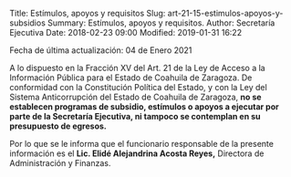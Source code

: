 Title: Estímulos, apoyos y requisitos
Slug: art-21-15-estimulos-apoyos-y-subsidios
Summary: Estímulos, apoyos y requisitos.
Author: Secretaría Ejecutiva
Date: 2018-02-23 09:00
Modified: 2019-01-31 16:22


Fecha de última actualización: 04 de Enero 2021

A lo dispuesto en la Fracción XV del Art. 21 de la Ley de Acceso a la Información Pública para el Estado de Coahuila de Zaragoza. De conformidad con la Constitución Política del Estado, y con la Ley del Sistema Anticorrupción del Estado de Coahuila de Zaragoza, **no se establecen programas de subsidio, estímulos o apoyos a ejecutar por parte de la Secretaría Ejecutiva, ni tampoco se contemplan en su presupuesto de egresos.**

Por lo que se le informa que el funcionario responsable de la presente información es el **Lic. Elidé Alejandrina Acosta Reyes,** Directora de Administración y Finanzas.
